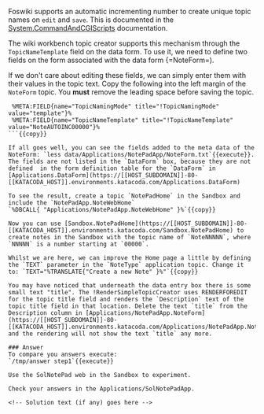 <!-- Scenario text goes here -->
Foswiki supports an automatic incrementing number to create unique topic names on `edit` and `save`. This is documented in the [System.CommandAndCGIScripts](https://[[HOST_SUBDOMAIN]]-80-[[KATACODA_HOST]].environments.katacoda.com/System.CommandAndCGIScripts) documentation.

The wiki workbench topic creator supports this mechanism through the `TopicNameTemplate` field on the data form. To use it, we need to define two fields on the form associated with the data form {=NoteForm=). 

If we don't care about editing these fields, we can simply enter them with their values in the topic text. Copy the following into the left margin of the `NoteForm` topic. You **must** remove the leading space before saving the topic.
```
 %META:FIELD{name="TopicNamingMode" title="!TopicNamingMode" value="template"}%
 %META:FIELD{name="TopicNameTemplate" title="!TopicNameTemplate" value="NoteAUTOINC00000"}%
```{{copy}}

If all goes well, you can see the fields added to the meta data of the NoteForm: `less data/Applications/NotePadApp/NoteForm.txt`{{execute}}. The fields are not listed in the `DataForm` box, because they are not defined  in the form definition table for the `DataForm` in [Applications.DataForm](https://[[HOST_SUBDOMAIN]]-80-[[KATACODA_HOST]].environments.katacoda.com/Applications.DataForm)

To see the result, create a topic `NotePadHome` in the Sandbox and include the `NotePadApp.NoteWebHome`
`%DBCALL{ "Applications/NotePadApp.NoteWebHome" }%`{{copy}}

Now you can use [Sandbox.NotePadHome](https://[[HOST_SUBDOMAIN]]-80-[[KATACODA_HOST]].environments.katacoda.com/Sandbox.NotePadHome) to create notes in the Sandbox with the topic name of `NoteNNNNN`, where `NNNNN` is a number starting at `00000`.

Whilst we are here, we can improve the Home page a little by defining the `TEXT` parameter in the `NoteType` application topic. Change it to: `TEXT="%TRANSLATE{"Create a new Note" }%"`{{copy}}

You may have noticed that underneath the data entry box there is some small text "title". The !RenderSimpleTopicCreator uses RENDERFOREDIT for the topic title field and renders the `Description` text of the topic title field in that location. Delete the text `title` from the Description column in [Applications/NotePadApp.NoteForm](https://[[HOST_SUBDOMAIN]]-80-[[KATACODA_HOST]].environments.katacoda.com/Applications/NotePadApp.NoteForm) and the rendering will not show the text `title` any more.

### Answer
To compare you answers execute:
`/tmp/answer step1`{{execute}}

Use the SolNotePad web in the Sandbox to experiment.

Check your answers in the Applications/SolNotePadApp.

<!-- Solution text (if any) goes here -->

